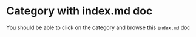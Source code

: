 # Category with index.md doc

You should be able to click on the category and browse this `index.md` doc